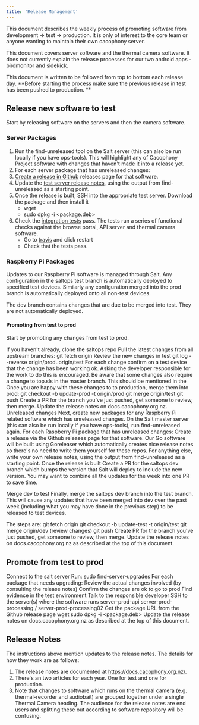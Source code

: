 ```yaml
---
title: 'Release Management'
---
```


This document describes the weekly process of promoting software from development -> test ->  production.  It is only of interest to the core team or anyone wanting to maintain their own cacophony server.  

This document covers server software and the thermal camera software.   It does not currently explain the release processes for our two android apps - birdmonitor and sidekick. 

This document is written to be followed from top to bottom each release day.  **Before starting the process make sure the previous release in test has been pushed to production. **

## Release new software to test
Start by releasing software on the servers and then the camera software.

### Server Packages
1. Run the find-unreleased tool on the Salt server (this can also be run locally if you have ops-tools). This will highlight any of Cacophony Project software with changes that haven't made it into a release yet.
2. For each server package that has unreleased changes:
  1. [Create a release in Github](/home/creating-releases) releases page for that software.
  2. Update the [test server release notes](https://docs.cacophony.org.nz/admin/pages/home/release-notes-2), using the output from find-unreleased as a starting point.  
  3. Once the release is built, SSH into the appropriate test server.  Download the package and then install it
     * wget <url>
     * sudo dpkg -i <package.deb>
  5. Check the [integration tests](https://github.com/TheCacophonyProject/integration-tests) pass.  The tests run a series of functional checks against the browse portal, API server and thermal camera software.
     * Go to [travis](https://travis-ci.com/TheCacophonyProject/integration-tests/) and click restart
     * Check that the tests pass.
 
### Raspberry Pi Packages
Updates to our Raspberry Pi software is managed through Salt. Any configuration in the saltops test branch is automatically deployed to specified test devices. Similarly any configuration merged into the prod branch is automatically deployed onto all non-test devices.

The dev branch contains changes that are due to be merged into test. They are not automatically deployed.


#### Promoting from test to prod
Start by promoting any changes from test to prod.

If you haven't already, clone the saltops repo
Pull the latest changes from all upstream branches: git fetch origin
Review the new changes in test
git log --reverse origin/prod..origin/test
For each change confirm on a test device that the change has been working ok. Asking the developer responsible for the work to do this is encouraged.
Be aware that some changes also require a change to top.sls in the master branch. This should be mentioned in the 
Once you are happy with these changes to to production, merge them into prod:
git checkout -b update-prod -t origin/prod
git merge origin/test
git push 
Create a PR for the branch you've just pushed, get someone to review, then merge.
Update the release notes on docs.cacophony.org.nz.
Unreleased changes
Next, create new packages for any Raspberry Pi related software which has unreleased changes.
On the Salt master server (this can also be run locally if you have ops-tools), run find-unreleased again.
For each Raspberry Pi package that has unreleased changes:
Create a release via the Github releases page for that software.
Our Go software will be built using Goreleaser which automatically creates nice release notes so there's no need to write them yourself for these repos.
For anything else, write your own release notes, using the output from find-unreleased as a starting point.
Once the release is built
Create a PR for the saltops dev branch which bumps the version that Salt will deploy to include the new version.
You may want to combine all the updates for the week into one PR to save time.


Merge dev to test
Finally, merge the saltops dev branch into the test branch. This will cause any updates that have been merged into dev over the past week (including what you may have done in the previous step) to be released to test devices.

The steps are:
git fetch origin
git checkout -b update-test -t origin/test
git merge origin/dev
(review changes)
git push 
Create PR for the branch you've just pushed, get someone to review, then merge.
Update the release notes on docs.cacophony.org.nz as described at the top of this document.

    
    
##   Promote from test to prod
Connect to the salt server
Run: sudo find-server-upgrades
For each package that needs upgrading:
Review the actual changes involved (by consulting the release notes)
Confirm the changes are ok to go to prod 
Find evidence in the test environment
Talk to the responsible developer
SSH to the server(s) where the software runs
server-prod-api
server-prod-processing / server-prod-processing02
Get the package URL from the Github release page
wget <url>
sudo dpkg -i <package.deb>
Update the release notes on docs.cacophony.org.nz as described at the top of this document.

    
    
## Release Notes
The instructions above mention updates to the release notes. The details for how they work are as follows:
1.  The release notes are documented at https://docs.cacophony.org.nz/. 
2.  There's an two articles for each year. One for test and one for production.  
3.  Note that changes to software which runs on the thermal camera (e.g. thermal-recorder and audiobait) are grouped together under a single Thermal Camera heading. The audience for the release notes are end users and splitting these out according to software repository will be confusing.